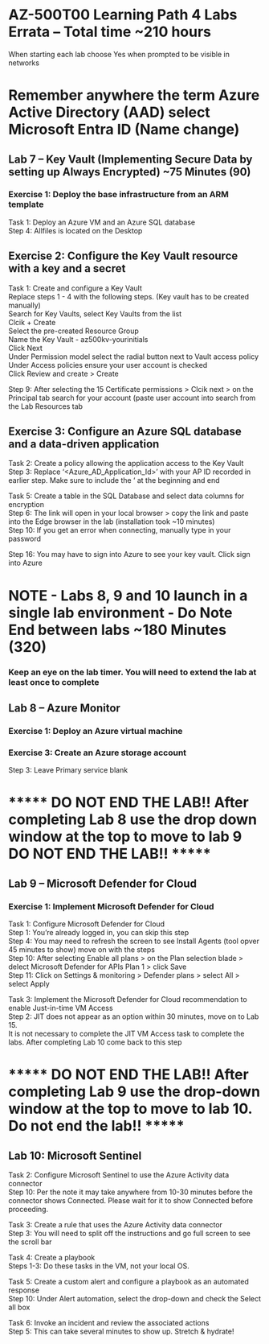 # AZ-500T00 Learning Path 4 Labs Errata  – Total time ~210 hours 

When starting each lab choose Yes when prompted to be visible in networks<br>

# Remember anywhere the term Azure Active Directory (AAD) select Microsoft Entra ID  (Name change)

## Lab 7 – Key Vault (Implementing Secure Data by setting up Always Encrypted) ~75 Minutes (90)

### Exercise 1: Deploy the base infrastructure from an ARM template

Task 1: Deploy an Azure VM and an Azure SQL database <br>
Step 4:  Allfiles is located on the Desktop <br>

## Exercise 2: Configure the Key Vault resource with a key and a secret

Task 1: Create and configure a Key Vault <br>
Replace steps 1 - 4 with the following steps. (Key vault has to be created manually) <br>
Search for Key Vaults, select Key Vaults from the list <br>
Clcik + Create <br>
Select the pre-created Resource Group <br>
Name the Key Vault - az500kv-yourinitials <br>
Click Next <br>
Under Permission model select the radial button next to Vault access policy <br>
Under Access policies ensure your user account is checked <br>
Click Review and create > Create <br>

Step 9:  After selecting the 15 Certificate permissions > Clcik next > on the Principal tab search for your account (paste user account into search from the Lab Resources tab

## Exercise 3: Configure an Azure SQL database and a data-driven application

Task 2: Create a policy allowing the application access to the Key Vault<br>
Step 3:  Replace  ‘<Azure_AD_Application_Id>’ with your AP ID recorded in earlier step.  Make sure to include the ‘ at the beginning and end<br>

Task 5: Create a table in the SQL Database and select data columns for encryption <br>
Step 6:  The link will open in your local browser > copy the link and paste into the Edge browser in the lab (installation took ~10 minutes) <br>
Step 10:  If you get an error when connecting, manually type in your password <br>

Step 16:  You may have to sign into Azure to see your key vault.  Click sign into Azure <br>

# NOTE - Labs 8, 9 and 10 launch in a single lab environment - Do Note End between labs ~180 Minutes (320)
### Keep an eye on the lab timer.  You will need to extend the lab at least once to complete 

## Lab 8 – Azure Monitor

### Exercise 1: Deploy an Azure virtual machine

### Exercise 3: Create an Azure storage account
Step 3:  Leave Primary service blank

# ***** DO NOT END THE LAB!!  After completing Lab 8 use the drop down window at the top to move to lab 9  DO NOT END THE LAB!! *****

## Lab 9 – Microsoft Defender for Cloud

### Exercise 1: Implement Microsoft Defender for Cloud

Task 1: Configure Microsoft Defender for Cloud <br>
Step 1: You’re already logged in, you can skip this step<br>
Step 4: You may need to refresh the screen to see Install Agents (tool opver 45 minutes to show) move on with the steps<br>
Step 10: After selecting Enable all plans > on the Plan selection blade > delect Microsoft Defender for APIs Plan 1 > click Save <br>
Step 11: Click on Settings & monitoring > Defender plans > select All > select Apply

Task 3: Implement the Microsoft Defender for Cloud recommendation to enable Just-in-time VM Access<br>
Step 2: JIT does not appear as an option within 30 minutes, move on to Lab 15.<br> 
It is not necessary to complete the JIT VM Access task to complete the labs.  After completing Lab 10 come back to this step<br>

# ***** DO NOT END THE LAB!!  After completing Lab 9 use the drop-down window at the top to move to lab 10.  Do not end the lab!! *****<br>

## Lab 10: Microsoft Sentinel

Task 2: Configure Microsoft Sentinel to use the Azure Activity data connector<br>
Step 10:  Per the note it may take anywhere from 10-30 minutes before the connector shows Connected. Please wait for it to show Connected before proceeding.<br>

Task 3: Create a rule that uses the Azure Activity data connector <br>
Step 3:  You will need to split off the instructions and go full screen to see the scroll bar <br>

Task 4: Create a playbook<br>
Steps 1-3: Do these tasks in the VM, not your local OS.<br>

Task 5: Create a custom alert and configure a playbook as an automated response<br>
Step 10: Under Alert automation, select the drop-down and check the Select all box<br>

Task 6: Invoke an incident and review the associated actions<br>
Step 5: This can take several minutes to show up. Stretch & hydrate!<br>
